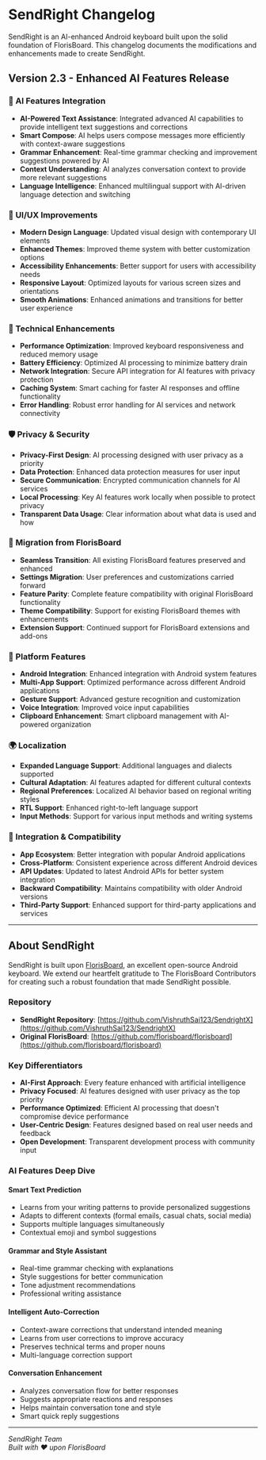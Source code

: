 # SendRight Changelog

SendRight is an AI-enhanced Android keyboard built upon the solid foundation of FlorisBoard. This changelog documents the modifications and enhancements made to create SendRight.

## Version 2.3 - Enhanced AI Features Release

### 🤖 AI Features Integration
- **AI-Powered Text Assistance**: Integrated advanced AI capabilities to provide intelligent text suggestions and corrections
- **Smart Compose**: AI helps users compose messages more efficiently with context-aware suggestions
- **Grammar Enhancement**: Real-time grammar checking and improvement suggestions powered by AI
- **Context Understanding**: AI analyzes conversation context to provide more relevant suggestions
- **Language Intelligence**: Enhanced multilingual support with AI-driven language detection and switching

### 🎨 UI/UX Improvements
- **Modern Design Language**: Updated visual design with contemporary UI elements
- **Enhanced Themes**: Improved theme system with better customization options
- **Accessibility Enhancements**: Better support for users with accessibility needs
- **Responsive Layout**: Optimized layouts for various screen sizes and orientations
- **Smooth Animations**: Enhanced animations and transitions for better user experience

### 🔧 Technical Enhancements
- **Performance Optimization**: Improved keyboard responsiveness and reduced memory usage
- **Battery Efficiency**: Optimized AI processing to minimize battery drain
- **Network Integration**: Secure API integration for AI features with privacy protection
- **Caching System**: Smart caching for faster AI responses and offline functionality
- **Error Handling**: Robust error handling for AI services and network connectivity

### 🛡️ Privacy & Security
- **Privacy-First Design**: AI processing designed with user privacy as a priority
- **Data Protection**: Enhanced data protection measures for user input
- **Secure Communication**: Encrypted communication channels for AI services
- **Local Processing**: Key AI features work locally when possible to protect privacy
- **Transparent Data Usage**: Clear information about what data is used and how

### 🔄 Migration from FlorisBoard
- **Seamless Transition**: All existing FlorisBoard features preserved and enhanced
- **Settings Migration**: User preferences and customizations carried forward
- **Feature Parity**: Complete feature compatibility with original FlorisBoard functionality
- **Theme Compatibility**: Support for existing FlorisBoard themes with enhancements
- **Extension Support**: Continued support for FlorisBoard extensions and add-ons

### 📱 Platform Features
- **Android Integration**: Enhanced integration with Android system features
- **Multi-App Support**: Optimized performance across different Android applications
- **Gesture Support**: Advanced gesture recognition and customization
- **Voice Integration**: Improved voice input capabilities
- **Clipboard Enhancement**: Smart clipboard management with AI-powered organization

### 🌍 Localization
- **Expanded Language Support**: Additional languages and dialects supported
- **Cultural Adaptation**: AI features adapted for different cultural contexts
- **Regional Preferences**: Localized AI behavior based on regional writing styles
- **RTL Support**: Enhanced right-to-left language support
- **Input Methods**: Support for various input methods and writing systems

### 🔗 Integration & Compatibility
- **App Ecosystem**: Better integration with popular Android applications
- **Cross-Platform**: Consistent experience across different Android devices
- **API Updates**: Updated to latest Android APIs for better system integration
- **Backward Compatibility**: Maintains compatibility with older Android versions
- **Third-Party Support**: Enhanced support for third-party applications and services

---

## About SendRight

SendRight is built upon [FlorisBoard](https://github.com/florisboard/florisboard), an excellent open-source Android keyboard. We extend our heartfelt gratitude to The FlorisBoard Contributors for creating such a robust foundation that made SendRight possible.

### Repository
- **SendRight Repository**: [https://github.com/VishruthSai123/SendrightX](https://github.com/VishruthSai123/SendrightX)
- **Original FlorisBoard**: [https://github.com/florisboard/florisboard](https://github.com/florisboard/florisboard)

### Key Differentiators
- **AI-First Approach**: Every feature enhanced with artificial intelligence
- **Privacy Focused**: AI features designed with user privacy as the top priority
- **Performance Optimized**: Efficient AI processing that doesn't compromise device performance
- **User-Centric Design**: Features designed based on real user needs and feedback
- **Open Development**: Transparent development process with community input

### AI Features Deep Dive

#### Smart Text Prediction
- Learns from your writing patterns to provide personalized suggestions
- Adapts to different contexts (formal emails, casual chats, social media)
- Supports multiple languages simultaneously
- Contextual emoji and symbol suggestions

#### Grammar and Style Assistant
- Real-time grammar checking with explanations
- Style suggestions for better communication
- Tone adjustment recommendations
- Professional writing assistance

#### Intelligent Auto-Correction
- Context-aware corrections that understand intended meaning
- Learns from user corrections to improve accuracy
- Preserves technical terms and proper nouns
- Multi-language correction support

#### Conversation Enhancement
- Analyzes conversation flow for better responses
- Suggests appropriate reactions and responses
- Helps maintain conversation tone and style
- Smart quick reply suggestions

---

*SendRight Team*  
*Built with ❤️ upon FlorisBoard*
